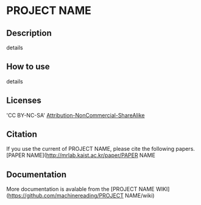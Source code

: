 # PROJECT NAME

## Description

details

## How to use

details

## Licenses
'CC BY-NC-SA' [Attribution-NonCommercial-ShareAlike](https://creativecommons.org/licenses/by-nc-sa/2.0/)

## Citation

If you use the current of PROJECT NAME, please cite the following papers.
[PAPER NAME](http://mrlab.kaist.ac.kr/paper/PAPER NAME

## Documentation

More documentation is avalable from the [PROJECT NAME WIKI](https://github.com/machinereading/PROJECT NAME/wiki)
